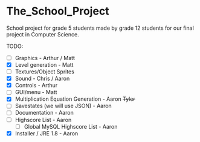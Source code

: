 The_School_Project
==================

School project for grade 5 students made by grade 12 students for our final project in Computer Science.

TODO:
- [ ] Graphics - Arthur / Matt
- [x] Level generation - Matt
- [ ] Textures/Object Sprites
- [x] Sound - Chris / Aaron
- [x] Controls - Arthur
- [ ] GUI/menu - Matt
- [x] Multiplication Equation Generation - Aaron ~~Tyler~~  
- [ ] Savestates (we will use JSON) - Aaron
- [ ] Documentation - Aaron
- [ ] Highscore List - Aaron
  - [ ] Global MySQL Highscore List - Aaron
- [x] Installer / JRE 1.8 - Aaron
